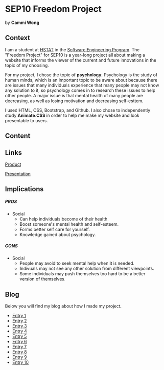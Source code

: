 # SEP10 Freedom Project
by **Cammi Wong**

## Context
I am a student at [HSTAT](https://www.hstat.org/) in the [Software Engineering Program](https://hstatsep.github.io/). The "Freedom Project" for SEP10 is a year-long project all about making a website that informs the viewer of the current and future innovations in the topic of my choosing.

For my project, I chose the topic of **psychology**. Psychology is the study of human minds, which is an important topic to be aware about because there are issues that many individuals experience that many people may not know any solution to it, so psychology comes in to research these issues to help other people. A major issue is that mental health of many people are decreasing, as well as losing motivation and decreasing self-esttem.

I used HTML, CSS, Bootstrap, and Github. I also chose to independently study **Animate.CSS** in order to help me make my website and look presentable to users.

## Content

## Links

[Product](https://cammiw4628.github.io/sep10-freedom-project/)

[Presentation](https://docs.google.com/presentation/d/12L73VpHOyYinmAZwQF8_afenQpk2v77hdC4LoMKFePA/edit?slide=id.g357ffb4221f_0_0#slide=id.g357ffb4221f_0_0)

## Implications
##### PROS
* Social
   *   Can help individuals become of their health.
   *   Boost someone's mental health and self-esteem.
   *   Forms better self care for yourself.
   *   Knowledge gained about psychology.
##### CONS
* Social
   *   People may avoid to seek mental help when it is needed.
   *   Indivuals may not see any other solution from different viewpoints.
   *   Some individuals may push themselves too hard to be a better version of themselves.

## Blog
Below you will find my blog about how I made my project.

* [Entry 1](blog/entry01.md)
* [Entry 2](blog/entry02.md)
* [Entry 3](blog/entry03.md)
* [Entry 4](blog/entry04.md)
* [Entry 5](blog/entry05.md)
* [Entry 6](blog/entry06.md)
* [Entry 7](blog/entry07.md)
* [Entry 8](blog/entry08.md)
* [Entry 9](blog/entry09.md)
* [Entry 10](blog/entry10.md)
